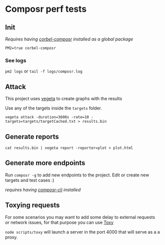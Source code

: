 # Composr perf tests

## Init

_Requires having [corbel-composr](https://www.npmjs.com/package/corbel-composr) installed as a global package_

`PM2=true corbel-composr`

### See logs  

`pm2 logs` or `tail -f logs/composr.log`

## Attack

This project uses [vegeta](https://github.com/tsenart/vegeta) to create graphs with the results

Use any of the targets inside the `targets` folder.

```
vegeta attack -duration=3600s -rate=10 -targets=targets/targetCached.txt > results.bin
```

## Generate reports

```
cat results.bin | vegeta report -reporter=plot > plot.html
```


## Generate more endpoints

Run `composr -g` to add new endpoints to the project. Edit or create new targets and test cases :) 

_requires having [composr-cli](https://github.com/corbel-platform/composr-cli) installed_

## Toxying requests

For some scenarios you may want to add some delay to external requests or network issues, for that purpose you can use [Toxy](https://www.npmjs.com/package/toxy)

`node scripts/toxy` will launch a server in the port 4000 that will serve as a a proxy.